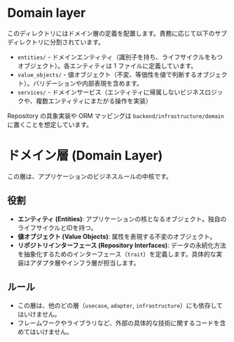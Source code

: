 # Domain layer

このディレクトリにはドメイン層の定義を配置します。責務に応じて以下のサブディレクトリに分割されています。

- `entities/` - ドメインエンティティ（識別子を持ち、ライフサイクルをもつオブジェクト）。各エンティティは 1 ファイルに定義しています。
- `value_objects/` - 値オブジェクト（不変、等価性を値で判断するオブジェクト）。バリデーションや内部表現を含めます。
- `services/` - ドメインサービス（エンティティに帰属しないビジネスロジックや、複数エンティティにまたがる操作を実装）

Repository の具象実装や ORM マッピングは `backend/infrastructure/domain` に置くことを想定しています。
# ドメイン層 (Domain Layer)

この層は、アプリケーションのビジネスルールの中核です。

## 役割

-   **エンティティ (Entities)**: アプリケーションの核となるオブジェクト。独自のライフサイクルとIDを持つ。
-   **値オブジェクト (Value Objects)**: 属性を表現する不変のオブジェクト。
-   **リポジトリインターフェース (Repository Interfaces)**: データの永続化方法を抽象化するためのインターフェース（`trait`）を定義します。具体的な実装はアダプタ層やインフラ層が担当します。

## ルール

-   この層は、他のどの層（`usecase`, `adapter`, `infrastructure`）にも依存してはいけません。
-   フレームワークやライブラリなど、外部の具体的な技術に関するコードを含めてはいけません。